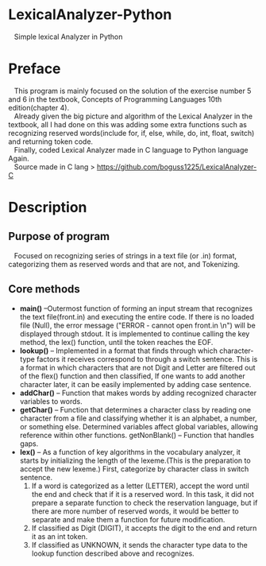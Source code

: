 # LexicalAnalyzer-Python
&nbsp;&nbsp; Simple lexical Analyzer in Python
# Preface
&nbsp;&nbsp; This program is mainly focused on the solution of the exercise number 5 and 6 in the textbook, Concepts of Programming Languages 10th edition(chapter 4).\
&nbsp;&nbsp; Already given the big picture and algorithm of the Lexical Analyzer in the textbook, all I had done on this was adding some extra functions such as recognizing reserved words(include for, if, else, while, do, int, float, switch) and returning token code. \
&nbsp;&nbsp; Finally, coded Lexical Analyzer made in C language to Python language Again. \
&nbsp;&nbsp; Source made in C lang > https://github.com/boguss1225/LexicalAnalyzer-C
# Description
## Purpose of program
&nbsp;&nbsp; Focused on recognizing series of strings in a text file (or .in) format, categorizing them as reserved words and that are not, and Tokenizing.
## Core methods
* **main()** –Outermost function of forming an input stream that recognizes the text file(front.in) and executing the entire code. If there is no loaded file (Null), the error message ("ERROR - cannot open front.in \n") will be displayed through stdout. It is implemented to continue calling the key method, the lex() function, until the token reaches the EOF.
* **lookup()** – Implemented in a format that finds through which character-type factors it receives correspond to through a switch sentence. This is a format in which characters that are not Digit and Letter are filtered out of the flex() function and then classified, If one wants to add another character later, it can be easily implemented by adding case sentence.
* **addChar()** – Function that makes words by adding recognized character variables to words.
* **getChar()** – Function that determines a character class by reading one character from a file and classifying whether it is an alphabet, a number, or something else. Determined variables affect global variables, allowing reference within other functions.
getNonBlank() – Function that handles gaps.
* **lex()** – As a function of key algorithms in the vocabulary analyzer, it starts by initializing the length of the lexeme.(This is the preparation to accept the new lexeme.) First, categorize by character class in switch sentence.
  1) If a word is categorized as a letter (LETTER), accept the word until the end and check that if it is a reserved word. In this task, it did not prepare a separate function to check the reservation language, but if there are more number of reserved words, it would be better to separate and make them a function for future modification.
  2) If classified as Digit (DIGIT), it accepts the digit to the end and return it as an int token.
  3) If classified as UNKNOWN, it sends the character type data to the lookup function described above and recognizes.
